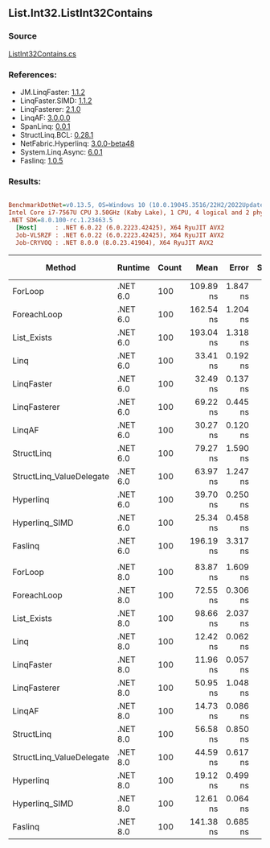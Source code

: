 ﻿## List.Int32.ListInt32Contains

### Source
[ListInt32Contains.cs](../LinqBenchmarks/List/Int32/ListInt32Contains.cs)

### References:
- JM.LinqFaster: [1.1.2](https://www.nuget.org/packages/JM.LinqFaster/1.1.2)
- LinqFaster.SIMD: [1.1.2](https://www.nuget.org/packages/LinqFaster.SIMD/1.0.3)
- LinqFasterer: [2.1.0](https://www.nuget.org/packages/LinqFasterer/2.1.0)
- LinqAF: [3.0.0.0](https://www.nuget.org/packages/LinqAF/3.0.0.0)
- SpanLinq: [0.0.1](https://www.nuget.org/packages/SpanLinq/0.0.1)
- StructLinq.BCL: [0.28.1](https://www.nuget.org/packages/StructLinq/0.28.1)
- NetFabric.Hyperlinq: [3.0.0-beta48](https://www.nuget.org/packages/NetFabric.Hyperlinq/3.0.0-beta48)
- System.Linq.Async: [6.0.1](https://www.nuget.org/packages/System.Linq.Async/6.0.1)
- Faslinq: [1.0.5](https://www.nuget.org/packages/Faslinq/1.0.5)

### Results:
``` ini

BenchmarkDotNet=v0.13.5, OS=Windows 10 (10.0.19045.3516/22H2/2022Update)
Intel Core i7-7567U CPU 3.50GHz (Kaby Lake), 1 CPU, 4 logical and 2 physical cores
.NET SDK=8.0.100-rc.1.23463.5
  [Host]     : .NET 6.0.22 (6.0.2223.42425), X64 RyuJIT AVX2
  Job-VLSRZF : .NET 6.0.22 (6.0.2223.42425), X64 RyuJIT AVX2
  Job-CRYVOQ : .NET 8.0.0 (8.0.23.41904), X64 RyuJIT AVX2


```
|                   Method |  Runtime | Count |      Mean |    Error |   StdDev |    Median |        Ratio | RatioSD |   Gen0 | Allocated | Alloc Ratio |
|------------------------- |--------- |------ |----------:|---------:|---------:|----------:|-------------:|--------:|-------:|----------:|------------:|
|                  ForLoop | .NET 6.0 |   100 | 109.89 ns | 1.847 ns | 2.199 ns | 109.07 ns |     baseline |         |      - |         - |          NA |
|              ForeachLoop | .NET 6.0 |   100 | 162.54 ns | 1.204 ns | 1.005 ns | 162.39 ns | 1.48x slower |   0.02x |      - |         - |          NA |
|              List_Exists | .NET 6.0 |   100 | 193.04 ns | 1.318 ns | 1.294 ns | 192.79 ns | 1.75x slower |   0.04x | 0.0305 |      64 B |          NA |
|                     Linq | .NET 6.0 |   100 |  33.41 ns | 0.192 ns | 0.179 ns |  33.36 ns | 3.30x faster |   0.07x |      - |         - |          NA |
|               LinqFaster | .NET 6.0 |   100 |  32.49 ns | 0.137 ns | 0.121 ns |  32.47 ns | 3.40x faster |   0.08x |      - |         - |          NA |
|             LinqFasterer | .NET 6.0 |   100 |  69.22 ns | 0.445 ns | 0.395 ns |  69.28 ns | 1.60x faster |   0.03x | 0.2027 |     424 B |          NA |
|                   LinqAF | .NET 6.0 |   100 |  30.27 ns | 0.120 ns | 0.100 ns |  30.25 ns | 3.64x faster |   0.07x |      - |         - |          NA |
|               StructLinq | .NET 6.0 |   100 |  79.27 ns | 1.590 ns | 1.633 ns |  78.95 ns | 1.39x faster |   0.04x | 0.0153 |      32 B |          NA |
| StructLinq_ValueDelegate | .NET 6.0 |   100 |  63.97 ns | 1.247 ns | 1.041 ns |  63.74 ns | 1.72x faster |   0.04x |      - |         - |          NA |
|                Hyperlinq | .NET 6.0 |   100 |  39.70 ns | 0.250 ns | 0.196 ns |  39.64 ns | 2.77x faster |   0.05x | 0.0153 |      32 B |          NA |
|           Hyperlinq_SIMD | .NET 6.0 |   100 |  25.34 ns | 0.458 ns | 0.596 ns |  25.05 ns | 4.33x faster |   0.16x |      - |         - |          NA |
|                  Faslinq | .NET 6.0 |   100 | 196.19 ns | 3.317 ns | 2.769 ns | 194.95 ns | 1.78x slower |   0.02x | 0.0305 |      64 B |          NA |
|                          |          |       |           |          |          |           |              |         |        |           |             |
|                  ForLoop | .NET 8.0 |   100 |  83.87 ns | 1.609 ns | 1.853 ns |  83.04 ns |     baseline |         |      - |         - |          NA |
|              ForeachLoop | .NET 8.0 |   100 |  72.55 ns | 0.306 ns | 0.255 ns |  72.58 ns | 1.16x faster |   0.03x |      - |         - |          NA |
|              List_Exists | .NET 8.0 |   100 |  98.66 ns | 2.037 ns | 5.844 ns |  96.88 ns | 1.17x slower |   0.08x | 0.0305 |      64 B |          NA |
|                     Linq | .NET 8.0 |   100 |  12.42 ns | 0.062 ns | 0.069 ns |  12.40 ns | 6.75x faster |   0.14x |      - |         - |          NA |
|               LinqFaster | .NET 8.0 |   100 |  11.96 ns | 0.057 ns | 0.050 ns |  11.94 ns | 7.04x faster |   0.19x |      - |         - |          NA |
|             LinqFasterer | .NET 8.0 |   100 |  50.95 ns | 1.048 ns | 2.723 ns |  49.92 ns | 1.62x faster |   0.07x | 0.2027 |     424 B |          NA |
|                   LinqAF | .NET 8.0 |   100 |  14.73 ns | 0.086 ns | 0.076 ns |  14.73 ns | 5.71x faster |   0.17x |      - |         - |          NA |
|               StructLinq | .NET 8.0 |   100 |  56.58 ns | 0.850 ns | 0.754 ns |  56.28 ns | 1.49x faster |   0.05x | 0.0153 |      32 B |          NA |
| StructLinq_ValueDelegate | .NET 8.0 |   100 |  44.59 ns | 0.617 ns | 0.633 ns |  44.40 ns | 1.88x faster |   0.05x |      - |         - |          NA |
|                Hyperlinq | .NET 8.0 |   100 |  19.12 ns | 0.499 ns | 1.439 ns |  18.70 ns | 4.28x faster |   0.31x | 0.0153 |      32 B |          NA |
|           Hyperlinq_SIMD | .NET 8.0 |   100 |  12.61 ns | 0.064 ns | 0.056 ns |  12.62 ns | 6.67x faster |   0.18x |      - |         - |          NA |
|                  Faslinq | .NET 8.0 |   100 | 141.38 ns | 0.685 ns | 0.607 ns | 141.27 ns | 1.68x slower |   0.04x | 0.0305 |      64 B |          NA |

